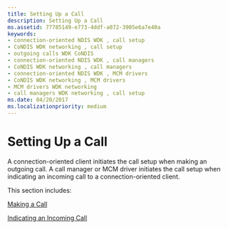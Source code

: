 ```yaml
---
title: Setting Up a Call
description: Setting Up a Call
ms.assetid: 77785149-e773-4ddf-a072-3905e6a7e40a
keywords:
- connection-oriented NDIS WDK , call setup
- CoNDIS WDK networking , call setup
- outgoing calls WDK CoNDIS
- connection-oriented NDIS WDK , call managers
- CoNDIS WDK networking , call managers
- connection-oriented NDIS WDK , MCM drivers
- CoNDIS WDK networking , MCM drivers
- MCM drivers WDK networking
- call managers WDK networking , call setup
ms.date: 04/20/2017
ms.localizationpriority: medium
---
```


# Setting Up a Call





A connection-oriented client initiates the call setup when making an outgoing call. A call manager or MCM driver initiates the call setup when indicating an incoming call to a connection-oriented client.

This section includes:

[Making a Call](making-a-call.md)

[Indicating an Incoming Call](indicating-an-incoming-call.md)

 

 





